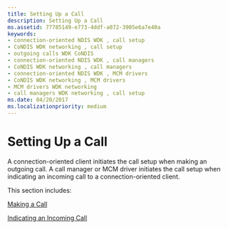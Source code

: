 ```yaml
---
title: Setting Up a Call
description: Setting Up a Call
ms.assetid: 77785149-e773-4ddf-a072-3905e6a7e40a
keywords:
- connection-oriented NDIS WDK , call setup
- CoNDIS WDK networking , call setup
- outgoing calls WDK CoNDIS
- connection-oriented NDIS WDK , call managers
- CoNDIS WDK networking , call managers
- connection-oriented NDIS WDK , MCM drivers
- CoNDIS WDK networking , MCM drivers
- MCM drivers WDK networking
- call managers WDK networking , call setup
ms.date: 04/20/2017
ms.localizationpriority: medium
---
```


# Setting Up a Call





A connection-oriented client initiates the call setup when making an outgoing call. A call manager or MCM driver initiates the call setup when indicating an incoming call to a connection-oriented client.

This section includes:

[Making a Call](making-a-call.md)

[Indicating an Incoming Call](indicating-an-incoming-call.md)

 

 





